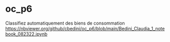 # oc_p6
Classifiez automatiquement des biens de consommation
https://nbviewer.org/github/cbedini/oc_p6/blob/main/Bedini_Claudia_1_notebook_082322.ipynb
